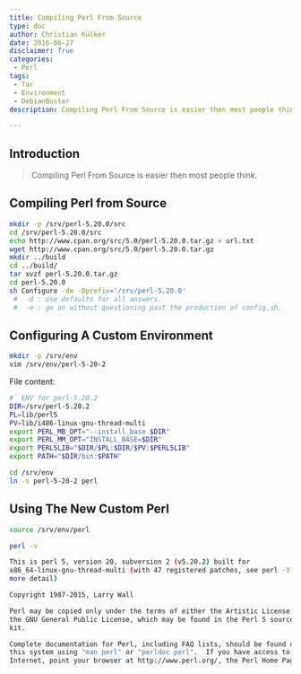 ```yaml
---
title: Compiling Perl From Source
type: doc
author: Christian Külker
date: 2016-06-27
disclaimer: True
categories:
 - Perl
tags:
 - Tar
 - Environment
 - DebianBuster
description: Compiling Perl From Source is easier then most people think

---
```


## Introduction

> Compiling Perl From Source is easier then most people think.

## Compiling Perl from Source

```bash
mkdir -p /srv/perl-5.20.0/src
cd /srv/perl-5.20.0/src
echo http://www.cpan.org/src/5.0/perl-5.20.0.tar.gz > url.txt
wget http://www.cpan.org/src/5.0/perl-5.20.0.tar.gz
mkdir ../build
cd ../build/
tar xvzf perl-5.20.0.tar.gz
cd perl-5.20.0
sh Configure -de -Dprefix='/srv/perl-5.20.0'
 #  -d : use defaults for all answers.
 #  -e : go on without questioning past the production of config.sh.
```

## Configuring A Custom Environment

```bash
mkdir -p /srv/env
vim /srv/env/perl-5-20-2
```

File content:

```bash
#` ENV for perl-5.20.2
DIR=/srv/perl-5.20.2
PL=lib/perl5
PV=lib/i486-linux-gnu-thread-multi
export PERL_MB_OPT="--install_base $DIR"
export PERL_MM_OPT="INSTALL_BASE=$DIR"
export PERL5LIB="$DIR/$PL:$DIR/$PV:$PERL5LIB"
export PATH="$DIR/bin:$PATH"
```

```bash
cd /srv/env
ln -s perl-5-20-2 perl
```

## Using The New Custom Perl

```bash
source /srv/env/perl

perl -v

This is perl 5, version 20, subversion 2 (v5.20.2) built for
x86_64-linux-gnu-thread-multi (with 47 registered patches, see perl -V for
more detail)

Copyright 1987-2015, Larry Wall

Perl may be copied only under the terms of either the Artistic License or
the GNU General Public License, which may be found in the Perl 5 source
kit.

Complete documentation for Perl, including FAQ lists, should be found on
this system using "man perl" or "perldoc perl".  If you have access to the
Internet, point your browser at http://www.perl.org/, the Perl Home Page.
```


